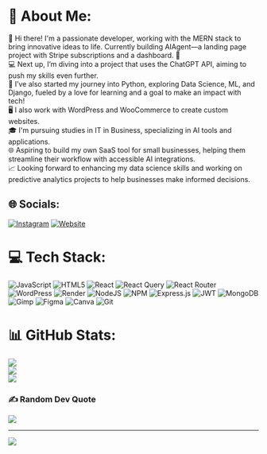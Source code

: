 # 💫 About Me:
👋 Hi there! I'm a passionate developer, working with the MERN stack to bring innovative ideas to life. Currently building AIAgent—a landing page project with Stripe subscriptions and a dashboard. 🚀<br>💻 Next up, I’m diving into a project that uses the ChatGPT API, aiming to push my skills even further.<br>🐍 I’ve also started my journey into Python, exploring Data Science, ML, and Django, fueled by a love for learning and a goal to make an impact with tech!<br>🖥️ I also work with WordPress and WooCommerce to create custom websites.<br>🎓 I'm pursuing studies in IT in Business, specializing in AI tools and applications.<br>🌐 Aspiring to build my own SaaS tool for small businesses, helping them streamline their workflow with accessible AI integrations.<br>📈 Looking forward to enhancing my data science skills and working on predictive analytics projects to help businesses make informed decisions.


## 🌐 Socials:
[![Instagram](https://img.shields.io/badge/Instagram-%23E4405F.svg?logo=Instagram&logoColor=white)](https://instagram.com/petrowebsolutions) 
[![Website](https://img.shields.io/badge/Website-%23000000.svg?logo=Internet&logoColor=white)](https://www.petroweb.pl)


# 💻 Tech Stack:
![JavaScript](https://img.shields.io/badge/javascript-%23323330.svg?style=plastic&logo=javascript&logoColor=%23F7DF1E) ![HTML5](https://img.shields.io/badge/html5-%23E34F26.svg?style=plastic&logo=html5&logoColor=white) ![React](https://img.shields.io/badge/react-%2320232a.svg?style=plastic&logo=react&logoColor=%2361DAFB) ![React Query](https://img.shields.io/badge/-React%20Query-FF4154?style=plastic&logo=react%20query&logoColor=white) ![React Router](https://img.shields.io/badge/React_Router-CA4245?style=plastic&logo=react-router&logoColor=white) ![WordPress](https://img.shields.io/badge/WordPress-%23117AC9.svg?style=plastic&logo=WordPress&logoColor=white) ![Render](https://img.shields.io/badge/Render-%46E3B7.svg?style=plastic&logo=render&logoColor=white) ![NodeJS](https://img.shields.io/badge/node.js-6DA55F?style=plastic&logo=node.js&logoColor=white) ![NPM](https://img.shields.io/badge/NPM-%23CB3837.svg?style=plastic&logo=npm&logoColor=white) ![Express.js](https://img.shields.io/badge/express.js-%23404d59.svg?style=plastic&logo=express&logoColor=%2361DAFB) ![JWT](https://img.shields.io/badge/JWT-black?style=plastic&logo=JSON%20web%20tokens) ![MongoDB](https://img.shields.io/badge/MongoDB-%234ea94b.svg?style=plastic&logo=mongodb&logoColor=white) ![Gimp](https://img.shields.io/badge/Gimp-657D8B?style=plastic&logo=gimp&logoColor=FFFFFF) ![Figma](https://img.shields.io/badge/figma-%23F24E1E.svg?style=plastic&logo=figma&logoColor=white) ![Canva](https://img.shields.io/badge/Canva-%2300C4CC.svg?style=plastic&logo=Canva&logoColor=white) ![Git](https://img.shields.io/badge/git-%23F05033.svg?style=plastic&logo=git&logoColor=white)
# 📊 GitHub Stats:
![](https://github-readme-stats.vercel.app/api?username=Danilla-Dev&theme=dark&hide_border=false&include_all_commits=false&count_private=false)<br/>
![](https://github-readme-streak-stats.herokuapp.com/?user=Danilla-Dev&theme=dark&hide_border=false)<br/>
![](https://github-readme-stats.vercel.app/api/top-langs/?username=Danilla-Dev&theme=dark&hide_border=false&include_all_commits=false&count_private=false&layout=compact)

### ✍️ Random Dev Quote
![](https://quotes-github-readme.vercel.app/api?type=horizontal&theme=radical)

---
[![](https://visitcount.itsvg.in/api?id=Danilla-Dev&icon=0&color=6)](https://visitcount.itsvg.in)

<!-- Proudly created with GPRM ( https://gprm.itsvg.in ) -->
